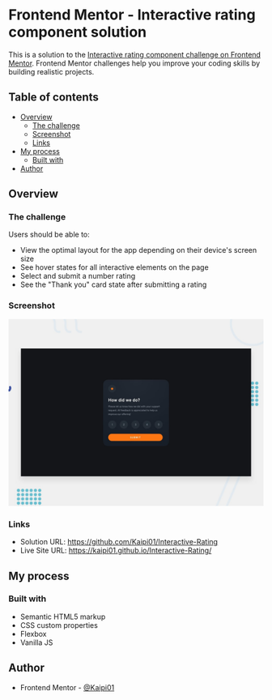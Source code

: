 # Frontend Mentor - Interactive rating component solution

This is a solution to the [Interactive rating component challenge on Frontend Mentor](https://www.frontendmentor.io/challenges/interactive-rating-component-koxpeBUmI). Frontend Mentor challenges help you improve your coding skills by building realistic projects. 

## Table of contents

- [Overview](#overview)
  - [The challenge](#the-challenge)
  - [Screenshot](#screenshot)
  - [Links](#links)
- [My process](#my-process)
  - [Built with](#built-with)
- [Author](#author)

## Overview

### The challenge

Users should be able to:

- View the optimal layout for the app depending on their device's screen size
- See hover states for all interactive elements on the page
- Select and submit a number rating
- See the "Thank you" card state after submitting a rating

### Screenshot

![](./design/desktop-preview.jpg)

### Links

- Solution URL: https://github.com/Kaipi01/Interactive-Rating
- Live Site URL: https://kaipi01.github.io/Interactive-Rating/

## My process

### Built with

- Semantic HTML5 markup
- CSS custom properties
- Flexbox
- Vanilla JS

## Author

- Frontend Mentor - [@Kaipi01](https://www.frontendmentor.io/profile/Kaipi01)
